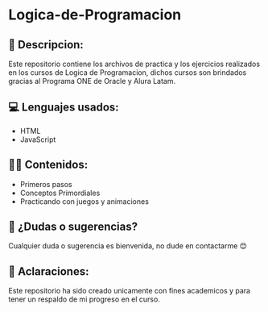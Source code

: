 # Logica-de-Programacion

## 📝 Descripcion: 

<p> Este repositorio contiene los archivos de practica y los ejercicios realizados en los cursos de Logica de Programacion, dichos cursos son brindados gracias al Programa ONE de Oracle y Alura Latam. </p>


## 💻 Lenguajes usados:

- HTML
- JavaScript


## 👨‍🏫 Contenidos:
- Primeros pasos
- Conceptos Primordiales
- Practicando con juegos y animaciones


## 🤔 ¿Dudas o sugerencias?

<p> Cualquier duda o sugerencia es bienvenida, no dude en contactarme 😊 </p>


## 🧐 Aclaraciones:

<p> Este repositorio ha sido creado unicamente con fines academicos y para tener un respaldo de mi progreso en el curso. </p>
